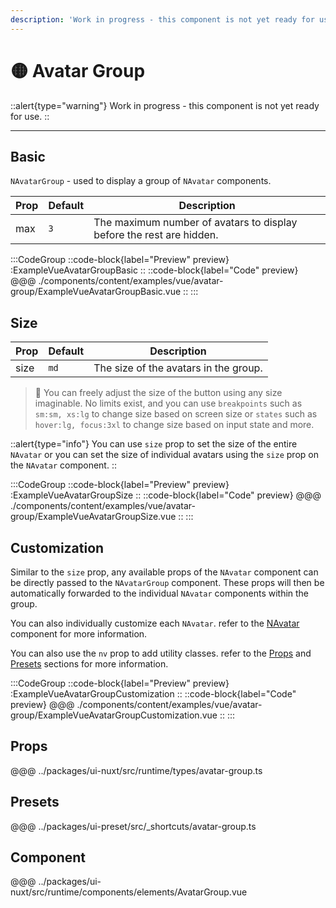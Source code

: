 ```yaml
---
description: 'Work in progress - this component is not yet ready for use.'
---
```


# 🟡 Avatar Group

::alert{type="warning"}
Work in progress - this component is not yet ready for use.
::

---

## Basic

`NAvatarGroup` - used to display a group of `NAvatar` components.

| Prop | Default | Description                                                          |
| ---- | ------- | -------------------------------------------------------------------- |
| max  | `3`     | The maximum number of avatars to display before the rest are hidden. |

:::CodeGroup
::code-block{label="Preview" preview}
  :ExampleVueAvatarGroupBasic
::
::code-block{label="Code" preview}
@@@ ./components/content/examples/vue/avatar-group/ExampleVueAvatarGroupBasic.vue
::
:::

## Size

| Prop | Default | Description                           |
| ---- | ------- | ------------------------------------- |
| size | `md`    | The size of the avatars in the group. |

> 🚀 You can freely adjust the size of the button using any size imaginable. No limits exist, and you can use `breakpoints` such as `sm:sm, xs:lg` to change size based on screen size or `states` such as `hover:lg, focus:3xl` to change size based on input state and more.

::alert{type="info"}
You can use `size` prop to set the size of the entire `NAvatar` or you can set the size of individual avatars using the `size` prop on the `NAvatar` component.
::

:::CodeGroup
::code-block{label="Preview" preview}
  :ExampleVueAvatarGroupSize
::
::code-block{label="Code" preview}
@@@ ./components/content/examples/vue/avatar-group/ExampleVueAvatarGroupSize.vue
::
:::

## Customization

Similar to the `size` prop, any available props of the `NAvatar` component can be directly passed to the `NAvatarGroup` component. These props will then be automatically forwarded to the individual `NAvatar` components within the group.

You can also individually customize each `NAvatar`. refer to the [NAvatar](/components/elements/avatar) component for more information.

You can also use the `nv` prop to add utility classes. refer to the [Props](#props) and [Presets](#presets) sections for more information.

:::CodeGroup
::code-block{label="Preview" preview}
  :ExampleVueAvatarGroupCustomization
::
::code-block{label="Code" preview}
@@@ ./components/content/examples/vue/avatar-group/ExampleVueAvatarGroupCustomization.vue
::
:::

## Props
@@@ ../packages/ui-nuxt/src/runtime/types/avatar-group.ts

## Presets
@@@ ../packages/ui-preset/src/_shortcuts/avatar-group.ts

## Component
@@@ ../packages/ui-nuxt/src/runtime/components/elements/AvatarGroup.vue
